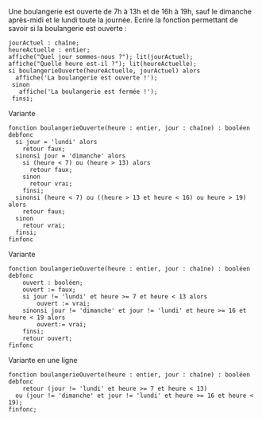 Une boulangerie est ouverte de 7h à 13h et de 16h à 19h, sauf le dimanche après-midi et le lundi toute la journée. Ecrire la fonction permettant de savoir si la boulangerie est ouverte : 
```
jourActuel : chaîne;
heureActuelle : entier;
affiche("Quel jour sommes-nous ?"); lit(jourActuel);
affiche("Quelle heure est-il ?"); lit(heureActuelle);
si boulangerieOuverte(heureActuelle, jourActuel) alors
  affiche('La boulangerie est ouverte !');
 sinon
   affiche('La boulangerie est fermée !');
 finsi;
```
Variante 
```
fonction boulangerieOuverte(heure : entier, jour : chaîne) : booléen
debfonc
  si jour = 'lundi' alors
    retour faux;
  sinonsi jour = 'dimanche' alors
  	si (heure < 7) ou (heure > 13) alors
  	  retour faux;
  	sinon
  	  retour vrai;
  	finsi;
  sinonsi (heure < 7) ou ((heure > 13 et heure < 16) ou heure > 19) alors
    retour faux;
  sinon
    retour vrai;
  finsi;
finfonc
```
Variante
```
fonction boulangerieOuverte(heure : entier, jour : chaîne) : booléen
debfonc
	ouvert : booléen;
	ouvert := faux;
	si jour != 'lundi' et heure >= 7 et heure < 13 alors
		ouvert := vrai;
	sinonsi jour != 'dimanche' et jour != 'lundi' et heure >= 16 et heure < 19 alors
		ouvert:= vrai;
	finsi;
	retour ouvert;
finfonc
```
Variante en une ligne

```
fonction boulangerieOuverte(heure : entier, jour : chaîne) : booléen
debfonc
	retour (jour != 'lundi' et heure >= 7 et heure < 13) 
  ou (jour != 'dimanche' et jour != 'lundi' et heure >= 16 et heure < 19);
finfonc;
```
